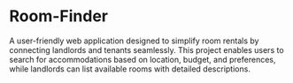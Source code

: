 # Room-Finder
A user-friendly web application designed to simplify room rentals by connecting landlords and tenants seamlessly. This project enables users to search for accommodations based on location, budget, and preferences, while landlords can list available rooms with detailed descriptions.
